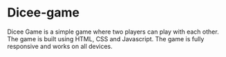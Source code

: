 # Dicee-game
Dicee Game is a simple game where two players can play with each other. The game is built using HTML, CSS and Javascript. The game is fully responsive and works on all devices.
